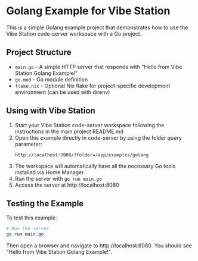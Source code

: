 # Golang Example for Vibe Station

This is a simple Golang example project that demonstrates how to use the Vibe Station code-server workspace with a Go project.

## Project Structure

- `main.go` - A simple HTTP server that responds with "Hello from Vibe Station Golang Example!"
- `go.mod` - Go module definition
- `flake.nix` - Optional Nix flake for project-specific development environment (can be used with direnv)

## Using with Vibe Station

1. Start your Vibe Station code-server workspace following the instructions in the main project README.md
2. Open this example directly in code-server by using the folder query parameter:
   ```
   http://localhost:7080/?folder=/app/examples/golang
   ```
3. The workspace will automatically have all the necessary Go tools installed via Home Manager
4. Run the server with `go run main.go`
5. Access the server at http://localhost:8080

## Testing the Example

To test this example:

```bash
# Run the server
go run main.go
```

Then open a browser and navigate to http://localhost:8080. You should see "Hello from Vibe Station Golang Example!".
